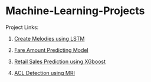 # Machine-Learning-Projects

Project Links:

1. [Create Melodies using LSTM](https://github.com/hammaadrizwan/Generative-AI-Create-Melodies-using-LSTM)

2. [Fare Amount Predicting Model](https://github.com/hammaadrizwan/Fare-Amount-predicting-model)

3. [Retail Sales Prediction using XGboost](https://github.com/hammaadrizwan/marketwiz/tree/Hammaad)

4. [ACL Detection using MRI](https://github.com/hammaadrizwan/ACL-Tear-Detection-Using-MRI)
